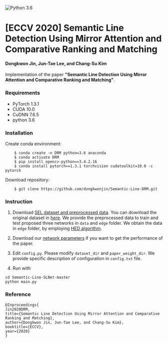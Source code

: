 ![Python 3.6](https://img.shields.io/badge/python-3.6-green.svg)

# [ECCV 2020] Semantic Line Detection Using Mirror Attention and Comparative Ranking and Matching
#### Dongkwon Jin, Jun-Tae Lee, and Chang-Su Kim

<!--
![IVOS Image](Overall_Network.png)

\\[[Project page]](https://openreview.net/forum?id=bo_lWt_aA)
\\[[arXiv]](https://arxiv.org/abs/2007.08139)
-->

Implementation of the paper **"Semantic Line Detection Using Mirror Attention and Comparative Ranking and Matching"**.

### Requirements
- PyTorch 1.3.1
- CUDA 10.0
- CuDNN 7.6.5
- python 3.6

### Installation
Create conda environment:
```
    $ conda create -n DRM python=3.6 anaconda
    $ conda activate DRM
    $ pip install opencv-python==3.4.2.16
    $ conda install pytorch==1.3.1 torchvision cudatoolkit=10.0 -c pytorch
```

Download repository:
```
    $ git clone https://github.com/dongkwonjin/Semantic-Line-DRM.git
```

### Instruction

1. Download [SEL dataset and preprocessed data](https://drive.google.com/file/d/1K_lc284Mie-i3o4jEHF4dhObqOS_ITLc/view?usp=sharing). You can download the original dataset in [here](http://mcl.korea.ac.kr/research/Submitted/jtlee_slnet/ICCV2017_JTLEE_dataset.7z). We provide the preprocessed data to train and test proposed three networks in ```data``` and ```edge``` folder. We obtain the data in  ```edge``` folder, by employing [HED algorithm](https://github.com/sniklaus/pytorch-hed).

2. Download our [network parameters](https://drive.google.com/file/d/1SSGpOfhDKzoZl9jXeTvACLUUshBS1rNz/view?usp=sharing) if you want to get the performance of the paper.

3. Edit `config.py`. Please modify ```dataset_dir``` and ```paper_weight_dir```. We provide specific description of configuration in ```config.txt``` file.

4. Run with 
```
cd Semantic-Line-SLNet-master
python main.py
```

### Reference
```
@Inproceedings{
Jin2020DRM,
title={Semantic Line Detection Using Mirror Attention and Comparative Ranking and Matching},
author={Dongkwon Jin, Jun-Tae Lee, and Chang-Su Kim},
booktitle={ECCV},
year={2020}
}
```

